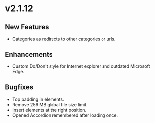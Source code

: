 # v2.1.12

## New Features

* Categories as redirects to other categories or urls.

## Enhancements

* Custom Do/Don't style for Internet explorer and outdated Microsoft Edge.

## Bugfixes

* Top padding in elements. 
* Remove 256 MB global file size limit.
* Insert elements at the right position.
* Opened Accordion remembered after loading once.